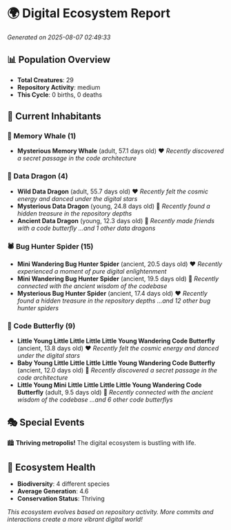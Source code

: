 # 🌍 Digital Ecosystem Report
*Generated on 2025-08-07 02:49:33*

## 📊 Population Overview
- **Total Creatures**: 29
- **Repository Activity**: medium
- **This Cycle**: 0 births, 0 deaths

## 👥 Current Inhabitants

### 🐋 Memory Whale (1)
- **Mysterious Memory Whale** (adult, 57.1 days old) ❤️
  *Recently discovered a secret passage in the code architecture*

### 🐉 Data Dragon (4)
- **Wild Data Dragon** (adult, 55.7 days old) ❤️
  *Recently felt the cosmic energy and danced under the digital stars*
- **Mysterious Data Dragon** (young, 24.8 days old) 💚
  *Recently found a hidden treasure in the repository depths*
- **Ancient Data Dragon** (young, 12.3 days old) 💚
  *Recently made friends with a code butterfly*
  *...and 1 other data dragons*

### 🕷️ Bug Hunter Spider (15)
- **Mini Wandering Bug Hunter Spider** (ancient, 20.5 days old) ❤️
  *Recently experienced a moment of pure digital enlightenment*
- **Mini Wandering Bug Hunter Spider** (ancient, 19.5 days old) 💛
  *Recently connected with the ancient wisdom of the codebase*
- **Mysterious Bug Hunter Spider** (ancient, 17.4 days old) ❤️
  *Recently found a hidden treasure in the repository depths*
  *...and 12 other bug hunter spiders*

### 🦋 Code Butterfly (9)
- **Little Young Little Little Little Little Young Wandering Code Butterfly** (ancient, 13.8 days old) ❤️
  *Recently felt the cosmic energy and danced under the digital stars*
- **Baby Young Little Little Little Little Young Wandering Code Butterfly** (ancient, 12.0 days old) 💛
  *Recently discovered a secret passage in the code architecture*
- **Little Young Mini Little Little Little Little Young Wandering Code Butterfly** (adult, 9.5 days old) 💚
  *Recently connected with the ancient wisdom of the codebase*
  *...and 6 other code butterflys*

## 🎭 Special Events

🏙️ **Thriving metropolis!** The digital ecosystem is bustling with life.

## 🔬 Ecosystem Health
- **Biodiversity**: 4 different species
- **Average Generation**: 4.6
- **Conservation Status**: Thriving

*This ecosystem evolves based on repository activity. More commits and interactions create a more vibrant digital world!*